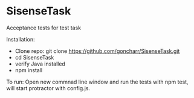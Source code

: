 # SisenseTask
Acceptance tests for test task 

Installation:
- Clone repo: git clone https://github.com/goncharr/SisenseTask.git
- cd SisenseTask
- verify Java installed
- npm install

To run:
Open new commnad line window and run the tests with npm test, will start protractor with config.js.
